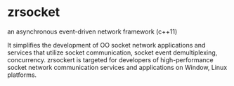 # zrsocket
an asynchronous event-driven network framework (c++11)

It simplifies the development of OO socket network applications and services that utilize socket communication, 
socket event demultiplexing, concurrency. zrsockert is targeted for developers of high-performance socket network communication services 
and applications on Window, Linux platforms.
